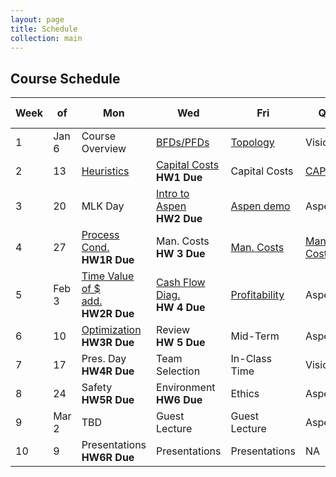 ```yaml
---
layout: page
title: Schedule
collection: main
---
```


## Course Schedule

| Week | of    | Mon             | Wed             | Fri             | Quiz        | Reading  | HW (AA) | HW (AB) |
| ---- | ----- | --------------- | --------------- | --------------- | ----------- | -------- | -------- | -------- |
| 1    | Jan 6 | Course Overview | [BFDs/PFDs](https://github.com/uw-cheme485/uw-cheme485.github.io/raw/master/lectures/C1_Process_Diagrams.pdf)       | [Topology](https://github.com/uw-cheme485/uw-cheme485.github.io/raw/master/lectures/C2_Structure_Synthesis_PFD.pdf)        | Visio       | T1,2,12  | [HW 1](https://classroom.github.com/a/yCkijtJu)     | [HW 1](https://canvas.uw.edu/courses/1353698/assignments/5107491) |
| 2    | 13    | [Heuristics](https://github.com/uw-cheme485/uw-cheme485.github.io/raw/master/lectures/L4_Separations_Heuristics.pptx)      | [Capital Costs](https://github.com/uw-cheme485/uw-cheme485.github.io/raw/master/lectures/C7_Capital_Cost.pdf) <br> **HW1 Due**  | Capital Costs   | [CAPCOST](https://github.com/uw-cheme485/uw-cheme485.github.io/raw/master/lectures/CAPCOST_2012.xls)     | T11,7    | [HW 2](https://classroom.github.com/a/7_c5U1yU)     | [HW 2](https://canvas.uw.edu/courses/1353698/assignments/5107530) |
| 3    | 20    | MLK Day         | [Intro to Aspen](https://github.com/uw-cheme485/uw-cheme485.github.io/raw/master/lectures/L6_Aspen.pptx) <br> **HW2 Due** | [Aspen demo](https://github.com/uw-cheme485/uw-cheme485.github.io/raw/master/lectures/L7_Aspen_demo.pptx)  | Aspen       | T6,13,[Aspen](http://www.cchem.berkeley.edu/cbe150b/docs/VLE/Guidelines.pdf) | [HW 3](https://classroom.github.com/a/7hgs3vBC)     | [HW 3](https://canvas.uw.edu/courses/1353698/assignments/5107538) |
| 4    | 27    | [Process Cond.](https://github.com/uw-cheme485/uw-cheme485.github.io/raw/master/lectures/C6_Process_Conditions.pdf) <br> **HW1R Due**   | Man. Costs <br> **HW 3 Due**     | [Man. Costs](https://github.com/uw-cheme485/uw-cheme485.github.io/raw/master/lectures/C8_Cost_of_Manufacturing.pdf)      | [Man. Costs](https://github.com/uw-cheme485/uw-cheme485.github.io/raw/master/lectures/L10_Utilities.pptx)  | T8       | [HW 4](https://classroom.github.com/a/OPgjJVos)     | [HW 4](https://canvas.uw.edu/courses/1353698/assignments/5107602) |     
| 5    | Feb 3 | [Time Value of $](https://github.com/uw-cheme485/uw-cheme485.github.io/raw/master/lectures/C9_Engineering_Economics.pdf) <br> [add.](https://github.com/uw-cheme485/uw-cheme485.github.io/raw/master/lectures/L11_Time_Money.pptx) <br> **HW2R Due** | [Cash Flow Diag.](https://github.com/uw-cheme485/uw-cheme485.github.io/raw/master/lectures/profitability_analysis.xlsx) <br> **HW 4 Due** | [Profitability](https://github.com/uw-cheme485/uw-cheme485.github.io/raw/master/lectures/C10_Profitability_Analysis.pdf)   | Aspen       | T9,10    | [HW 5](https://classroom.github.com/a/nVifKv1-)     | [HW 5](https://canvas.uw.edu/courses/1353698/assignments/5107683) |
| 6    | 10    | [Optimization](https://github.com/uw-cheme485/uw-cheme485.github.io/raw/master/lectures/C14_Optimization.pdf) <br> **HW3R Due**   | Review <br> **HW 5 Due**         | Mid-Term        | Aspen       | T14      |          |
| 7    | 17    | Pres. Day <br> **HW4R Due**      | Team Selection  | In-Class Time   | Visio       | -------- | [HW 6](https://classroom.github.com/a/igxERhIC)     | [HW 6](https://canvas.uw.edu/courses/1353698/assignments/5107728) |
| 8    | 24    | Safety <br> **HW5R Due**         | Environment <br> **HW6 Due**    | Ethics          | Aspen       | -------- | PR       |
| 9    | Mar 2 | TBD             | Guest Lecture   | Guest Lecture   | Aspen       | -------- | PFD      |
| 10   | 9     | Presentations <br> **HW6R Due**  | Presentations   | Presentations   | NA          | -------- | FR       |
